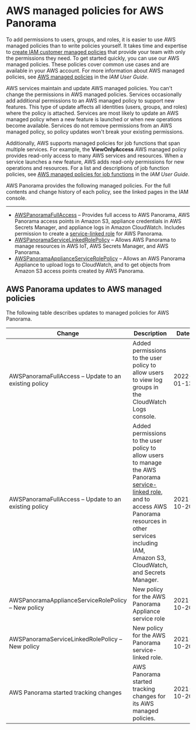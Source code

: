 # AWS managed policies for AWS Panorama<a name="security-iam-awsmanpol"></a>

To add permissions to users, groups, and roles, it is easier to use AWS managed policies than to write policies yourself\. It takes time and expertise to [create IAM customer managed policies](https://docs.aws.amazon.com/IAM/latest/UserGuide/access_policies_create-console.html) that provide your team with only the permissions they need\. To get started quickly, you can use our AWS managed policies\. These policies cover common use cases and are available in your AWS account\. For more information about AWS managed policies, see [AWS managed policies](https://docs.aws.amazon.com/IAM/latest/UserGuide/access_policies_managed-vs-inline.html#aws-managed-policies) in the *IAM User Guide*\.

AWS services maintain and update AWS managed policies\. You can't change the permissions in AWS managed policies\. Services occasionally add additional permissions to an AWS managed policy to support new features\. This type of update affects all identities \(users, groups, and roles\) where the policy is attached\. Services are most likely to update an AWS managed policy when a new feature is launched or when new operations become available\. Services do not remove permissions from an AWS managed policy, so policy updates won't break your existing permissions\.

Additionally, AWS supports managed policies for job functions that span multiple services\. For example, the **ViewOnlyAccess** AWS managed policy provides read\-only access to many AWS services and resources\. When a service launches a new feature, AWS adds read\-only permissions for new operations and resources\. For a list and descriptions of job function policies, see [AWS managed policies for job functions](https://docs.aws.amazon.com/IAM/latest/UserGuide/access_policies_job-functions.html) in the *IAM User Guide*\.

AWS Panorama provides the following managed policies\. For the full contents and change history of each policy, see the linked pages in the IAM console\.

****
+ [AWSPanoramaFullAccess](https://console.aws.amazon.com/iam/home#/policies/arn:aws:iam::aws:policy/AWSPanoramaFullAccess) – Provides full access to AWS Panorama, AWS Panorama access points in Amazon S3, appliance credentials in AWS Secrets Manager, and appliance logs in Amazon CloudWatch\. Includes permission to create a [service\-linked role](permissions-services.md) for AWS Panorama\. 
+ [AWSPanoramaServiceLinkedRolePolicy](https://console.aws.amazon.com/iam/home#/policies/arn:aws:iam::aws:policy/service-role/AWSPanoramaServiceLinkedRolePolicy) – Allows AWS Panorama to manage resources in AWS IoT, AWS Secrets Manager, and AWS Panorama\.
+ [AWSPanoramaApplianceServiceRolePolicy](https://console.aws.amazon.com/iam/home#/policies/arn:aws:iam::aws:policy/service-role/AWSPanoramaApplianceServiceRolePolicy) – Allows an AWS Panorama Appliance to upload logs to CloudWatch, and to get objects from Amazon S3 access points created by AWS Panorama\.

## AWS Panorama updates to AWS managed policies<a name="security-iam-awsmanpol-updates"></a>

The following table describes updates to managed policies for AWS Panorama\.


| Change | Description | Date | 
| --- | --- | --- | 
|  AWSPanoramaFullAccess – Update to an existing policy  |  Added permissions to the user policy to allow users to view log groups in the CloudWatch Logs console\.  |  2022\-01\-13  | 
|  AWSPanoramaFullAccess – Update to an existing policy  |  Added permissions to the user policy to allow users to manage the AWS Panorama [service\-linked role](using-service-linked-roles.md), and to access AWS Panorama resources in other services including IAM, Amazon S3, CloudWatch, and Secrets Manager\.  |  2021\-10\-20  | 
|  AWSPanoramaApplianceServiceRolePolicy – New policy  |  New policy for the AWS Panorama Appliance service role  |  2021\-10\-20  | 
|  AWSPanoramaServiceLinkedRolePolicy – New policy  |  New policy for the AWS Panorama service\-linked role\.  |  2021\-10\-20  | 
|  AWS Panorama started tracking changes  |  AWS Panorama started tracking changes for its AWS managed policies\.  |  2021\-10\-20  | 
